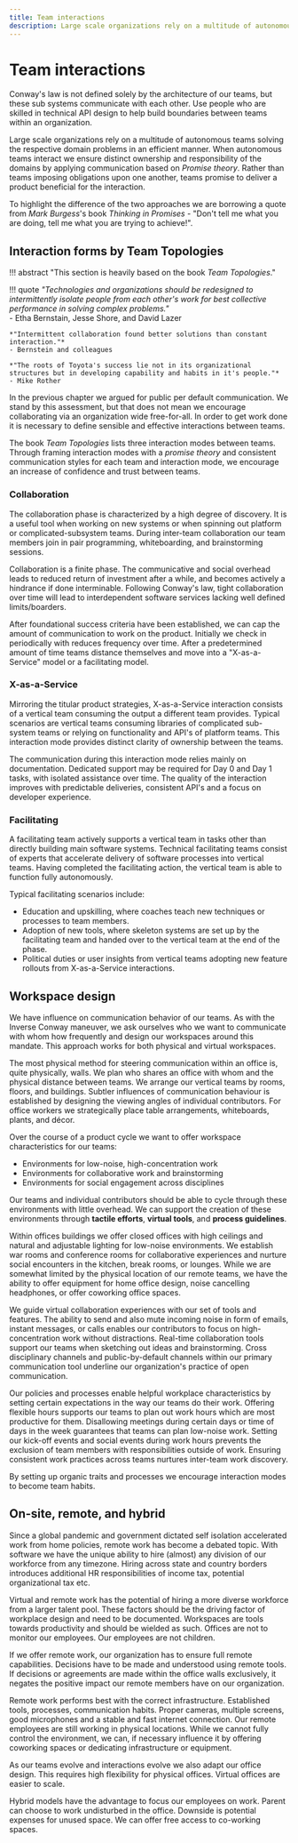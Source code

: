 ```yaml
---
title: Team interactions
description: Large scale organizations rely on a multitude of autonomous teams solving the respective domain problems in an efficient manner. When autonomous teams interact we ensure distinct ownership and responsibility of the domains by applying communication based on promise theory.
---
```


# Team interactions

Conway's law is not defined solely by the architecture of our teams, but these sub systems communicate with each other. Use people who are skilled in technical API design to help build boundaries between teams within an organization.

Large scale organizations rely on a multitude of autonomous teams solving the respective domain problems in an efficient manner. When autonomous teams interact we ensure distinct ownership and responsibility of the domains by applying communication based on *Promise theory*. Rather than teams imposing obligations upon one another, teams promise to deliver a product beneficial for the interaction.

<!-- vale Vale.Avoid = NO -->
To highlight the difference of the two approaches we are borrowing a quote from *Mark Burgess*'s book *Thinking in Promises* - "Don't tell me what you are doing, tell me what you are trying to achieve!".
<!-- vale Vale.Avoid = YES -->

## Interaction forms by Team Topologies

!!! abstract "This section is heavily based on the book *Team Topologies*."

!!! quote 
    *"Technologies and organizations should be redesigned to intermittently isolate people from each other's work for best collective performance in solving complex problems."*  
    - Etha Bernstain, Jesse Shore, and David Lazer
    
    *"Intermittent collaboration found better solutions than constant interaction."*  
    - Bernstein and colleagues
    
    *"The roots of Toyota's success lie not in its organizational structures but in developing capability and habits in it's people."*  
    - Mike Rother

In the previous chapter we argued for public per default communication. We stand by this assessment, but that does not mean we encourage collaborating via an organization wide free-for-all. In order to get work done it is necessary to define sensible and effective interactions between teams.

The book *Team Topologies* lists three interaction modes between teams. Through framing interaction modes with a *promise theory* and consistent communication styles for each team and interaction mode, we encourage an increase of confidence and trust between teams.

### Collaboration

The collaboration phase is characterized by a high degree of discovery. It is a useful tool when working on new systems or when spinning out platform or complicated-subsystem teams. During inter-team collaboration our team members join in pair programming, whiteboarding, and brainstorming sessions.

Collaboration is a finite phase. The communicative and social overhead leads to reduced return of investment after a while, and becomes actively a hindrance if done interminable. Following Conway's law, tight collaboration over time will lead to interdependent software services lacking well defined limits/boarders. 

After foundational success criteria have been established, we can cap the amount of communication to work on the product. Initially we check in periodically with reduces frequency over time. After a predetermined amount of time teams distance themselves and move into a "X-as-a-Service" model or a facilitating model.

### X-as-a-Service

Mirroring the titular product strategies, X-as-a-Service interaction consists of a vertical team consuming the output a different team provides. Typical scenarios are vertical teams consuming libraries of complicated sub-system teams or relying on functionality and API's of platform teams. This interaction mode provides distinct clarity of ownership between the teams.

The communication during this interaction mode relies mainly on documentation. Dedicated support may be required for Day 0 and Day 1 tasks, with isolated assistance over time. The quality of the interaction improves with predictable deliveries, consistent API's and a focus on developer experience.

### Facilitating

A facilitating team actively supports a vertical team in tasks other than directly building main software systems. Technical facilitating teams consist of experts that accelerate delivery of software processes into vertical teams. Having completed the facilitating action, the vertical team is able to function fully autonomously.

Typical facilitating scenarios include:

- Education and upskilling, where coaches teach new techniques or processes to team members.
- Adoption of new tools, where skeleton systems are set up by the facilitating team and handed over to the vertical team at the end of the phase.
- Political duties or user insights from vertical teams adopting new feature rollouts from X-as-a-Service interactions.

## Workspace design

We have influence on communication behavior of our teams. As with the Inverse Conway maneuver, we ask ourselves who we want to communicate with whom how frequently and design our workspaces around this mandate. This approach works for both physical and virtual workspaces.

The most physical method for steering communication within an office is, quite physically, walls. We plan who shares an office with whom and the physical distance between teams. We arrange our vertical teams by rooms, floors, and buildings. Subtler influences of communication behaviour is established by designing the viewing angles of individual contributors. For office workers we strategically place table arrangements, whiteboards, plants, and décor.

Over the course of a product cycle we want to offer workspace characteristics for our teams:

- Environments for low-noise, high-concentration work
- Environments for collaborative work and brainstorming
- Environments for social engagement across disciplines

Our teams and individual contributors should be able to cycle through these environments with little overhead. We can support the creation of these environments through **tactile efforts**, **virtual tools**, and **process guidelines**.

Within offices buildings we offer closed offices with high ceilings and natural and adjustable lighting for low-noise environments. We establish war rooms and conference rooms for collaborative experiences and nurture social encounters in the kitchen, break rooms, or lounges. While we are somewhat limited by the physical location of our remote teams, we have the ability to offer equipment for home office design, noise cancelling headphones, or offer coworking office spaces.

We guide virtual collaboration experiences with our set of tools and features. The ability to send and also mute incoming noise in form of emails, instant messages, or calls enables our contributors to focus on high-concentration work without distractions. Real-time collaboration tools support our teams when sketching out ideas and brainstorming. Cross disciplinary channels and public-by-default channels within our primary communication tool underline our organization's practice of open communication.

Our policies and processes enable helpful workplace characteristics by setting certain expectations in the way our teams do their work. Offering flexible hours supports our teams to plan out work hours which are most productive for them. Disallowing meetings during certain days or time of days in the week guarantees that teams can plan low-noise work. Setting our kick-off events and social events during work hours prevents the exclusion of team members with responsibilities outside of work. Ensuring consistent work practices across teams nurtures inter-team work discovery.

By setting up organic traits and processes we encourage interaction modes to become team habits.

## On-site, remote, and hybrid 

Since a global pandemic and government dictated self isolation accelerated work from home policies, remote work has become a debated topic. With software we have the unique ability to hire (almost) any division of our workforce from any timezone. Hiring across state and country borders introduces additional HR responsibilities of income tax, potential organizational tax etc.

Virtual and remote work has the potential of hiring a more diverse workforce from a larger talent pool. These factors should be the driving factor of workplace design and need to be documented. Workspaces are tools towards productivity and should be wielded as such. Offices are not to monitor our employees. Our employees are not children.

If we offer remote work, our organization has to ensure full remote capabilities. Decisions have to be made and understood using remote tools. If decisions or agreements are made within the office walls <!-- vale write-good.Weasel = NO -->exclusively<!-- vale write-good.Weasel = YES -->, it negates the positive impact our remote members have on our organization.

Remote work performs best with the correct infrastructure. Established tools, processes, communication habits. Proper cameras, multiple screens, good microphones and a stable and fast internet connection. Our remote employees are still working in physical locations. While we cannot fully control the environment, we can, if necessary influence it by offering coworking spaces or dedicating infrastructure or equipment.

As our teams evolve and interactions evolve we also adapt our office design. This requires high flexibility for physical offices.
Virtual offices are easier to scale.

Hybrid models have the advantage to focus our employees on work. Parent can choose to work undisturbed in the office. Downside is potential expenses for unused space. We can offer free access to co-working spaces.
